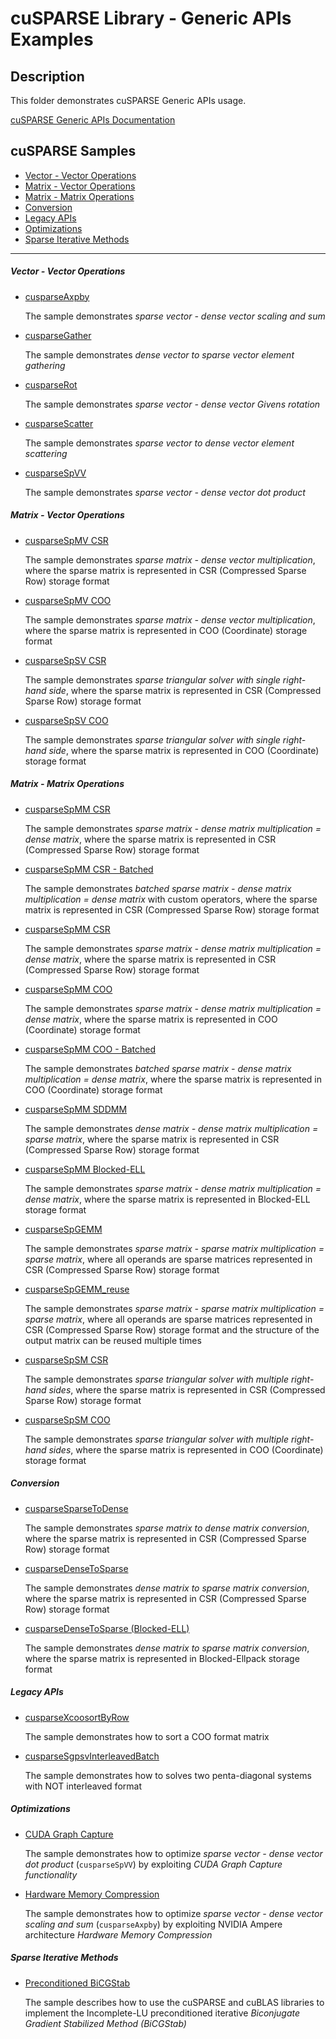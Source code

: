 # cuSPARSE Library - Generic APIs Examples

## Description

This folder demonstrates cuSPARSE Generic APIs usage.

[cuSPARSE Generic APIs Documentation](https://docs.nvidia.com/cuda/cusparse/index.html#cusparse-generic-api-reference)

## cuSPARSE Samples

- [Vector - Vector Operations](#vector-vector-operations)
- [Matrix - Vector Operations](#matrix-vector-operations)
- [Matrix - Matrix Operations](#matrix-matrix-operations)
- [Conversion](#conversion)
- [Legacy APIs](#legacy-apis)
- [Optimizations](#optimizations)
- [Sparse Iterative Methods](#sparse-iterative-methods)

---

##### Vector - Vector Operations

* [cusparseAxpby](axpby/)

    The sample demonstrates *sparse vector - dense vector scaling and sum*

* [cusparseGather](gather/)

    The sample demonstrates *dense vector to sparse vector element gathering*

* [cusparseRot](rot/)

    The sample demonstrates *sparse vector - dense vector Givens rotation*

* [cusparseScatter](scatter/)

    The sample demonstrates *sparse vector to dense vector element scattering*

* [cusparseSpVV](spvv/)

    The sample demonstrates *sparse vector - dense vector dot product*

##### Matrix - Vector Operations

* [cusparseSpMV CSR](spmv_csr/)

    The sample demonstrates *sparse matrix - dense vector multiplication*, where the sparse matrix is represented in CSR (Compressed Sparse Row) storage format

* [cusparseSpMV COO](spmv_coo/)

    The sample demonstrates *sparse matrix - dense vector multiplication*, where the sparse matrix is represented in COO (Coordinate) storage format

* [cusparseSpSV CSR](spsv_csr/)

    The sample demonstrates *sparse triangular solver with single right-hand side*, where the sparse matrix is represented in CSR (Compressed Sparse Row) storage format

* [cusparseSpSV COO](spsv_coo/)

    The sample demonstrates *sparse triangular solver with single right-hand side*, where the sparse matrix is represented in COO (Coordinate) storage format

##### Matrix - Matrix Operations

* [cusparseSpMM CSR](spmm_csr/)

    The sample demonstrates *sparse matrix - dense matrix multiplication = dense matrix*, where the sparse matrix is represented in CSR (Compressed Sparse Row) storage format

* [cusparseSpMM CSR - Batched](spmm_csr_batched/)

    The sample demonstrates *batched sparse matrix - dense matrix multiplication = dense matrix* with custom operators, where the sparse matrix is represented in CSR (Compressed Sparse Row) storage format

* [cusparseSpMM CSR](spmm_csr_op/)

    The sample demonstrates *sparse matrix - dense matrix multiplication = dense matrix*, where the sparse matrix is represented in CSR (Compressed Sparse Row) storage format

* [cusparseSpMM COO](spmm_coo/)

    The sample demonstrates *sparse matrix - dense matrix multiplication = dense matrix*, where the sparse matrix is represented in COO (Coordinate) storage format

* [cusparseSpMM COO - Batched](spmm_coo_batched/)

    The sample demonstrates *batched sparse matrix - dense matrix multiplication = dense matrix*, where the sparse matrix is represented in COO (Coordinate) storage format

* [cusparseSpMM SDDMM](sddmm_csr/)

    The sample demonstrates *dense matrix - dense matrix multiplication = sparse matrix*, where the sparse matrix is represented in CSR (Compressed Sparse Row) storage format

* [cusparseSpMM Blocked-ELL](spmm_blockedell/)

    The sample demonstrates *sparse matrix - dense matrix multiplication = dense matrix*, where the sparse matrix is represented in Blocked-ELL storage format

* [cusparseSpGEMM](spgemm/)

    The sample demonstrates *sparse matrix - sparse matrix multiplication = sparse matrix*, where all operands are sparse matrices represented in CSR (Compressed Sparse Row) storage format

* [cusparseSpGEMM_reuse](spgemm_reuse/)

    The sample demonstrates *sparse matrix - sparse matrix multiplication = sparse matrix*, where all operands are sparse matrices represented in CSR (Compressed Sparse Row) storage format and the structure of the output matrix can be reused multiple times

* [cusparseSpSM CSR](spsm_csr/)

    The sample demonstrates *sparse triangular solver with multiple right-hand sides*, where the sparse matrix is represented in CSR (Compressed Sparse Row) storage format

* [cusparseSpSM COO](spsm_coo/)

    The sample demonstrates *sparse triangular solver with multiple right-hand sides*, where the sparse matrix is represented in COO (Coordinate) storage format

##### Conversion

* [cusparseSparseToDense](sparse2dense_csr/)

    The sample demonstrates *sparse matrix to dense matrix conversion*, where the sparse matrix is represented in CSR (Compressed Sparse Row) storage format

* [cusparseDenseToSparse](dense2sparse_csr/)

    The sample demonstrates *dense matrix to sparse matrix conversion*, where the sparse matrix is represented in CSR (Compressed Sparse Row) storage format

* [cusparseDenseToSparse (Blocked-ELL)](dense2sparse_blockedell/)

    The sample demonstrates *dense matrix to sparse matrix conversion*, where the sparse matrix is represented in Blocked-Ellpack storage format

##### Legacy APIs

* [cusparseXcoosortByRow](coosort/)

    The sample demonstrates how to sort a COO format matrix

* [cusparseSgpsvInterleavedBatch](gpsvInterleavedBatch/)

    The sample demonstrates how to solves two penta-diagonal systems with NOT interleaved format

##### Optimizations

* [CUDA Graph Capture](graph_capture/)

    The sample demonstrates how to optimize *sparse vector - dense vector dot product* (`cusparseSpVV`) by exploiting *CUDA Graph Capture functionality*

* [Hardware Memory Compression](compression/)

    The sample demonstrates how to optimize *sparse vector - dense vector scaling and sum* (`cusparseAxpby`) by exploiting NVIDIA Ampere architecture *Hardware Memory Compression*

##### Sparse Iterative Methods

* [Preconditioned BiCGStab](bicgstab/)

    The sample describes how to use the cuSPARSE and cuBLAS libraries to implement the Incomplete-LU preconditioned iterative *Biconjugate Gradient Stabilized Method (BiCGStab)*

